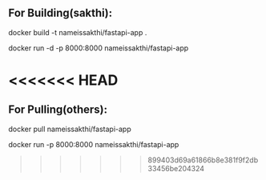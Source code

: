 ## For Building(sakthi):
docker build -t nameissakthi/fastapi-app .

docker run -d -p 8000:8000 nameissakthi/fastapi-app

<<<<<<< HEAD
=======
## For Pulling(others):
docker pull nameissakthi/fastapi-app

docker run -p 8000:8000 nameissakthi/fastapi-app
>>>>>>> 899403d69a61866b8e381f9f2db33456be204324
